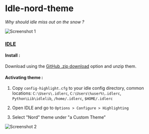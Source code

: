 # Idle-nord-theme
_Why should idle miss out on the snow ?_

![Screenshot 1](https://user-images.githubusercontent.com/54982599/115999823-eeba4280-a60a-11eb-9d37-494c6c70940e.jpg)

### [IDLE](https://docs.python.org/3/library/idle.html)

#### Install :

Download using the [GitHub .zip download](https://github.com/Abhimanyu8/Idle-nord-theme/archive/refs/heads/main.zip) option and unzip them.

#### Activating theme :

1. Copy `config-highlight.cfg` to your idle config directory, common locations: `C:\Users\.idlerc`, `C:\Users\%user%\.idlerc`, `Python\Lib\idlelib`, `/home/.idlerc`, `$HOME/.idlerc`

2. Open IDLE and go to `Options > Configure > Highlighting`

3. Select "Nord" theme under "a Custom Theme"

![Screenshot 2](https://user-images.githubusercontent.com/54982599/115999825-f2e66000-a60a-11eb-9ef1-56934c27eeb0.jpg)

